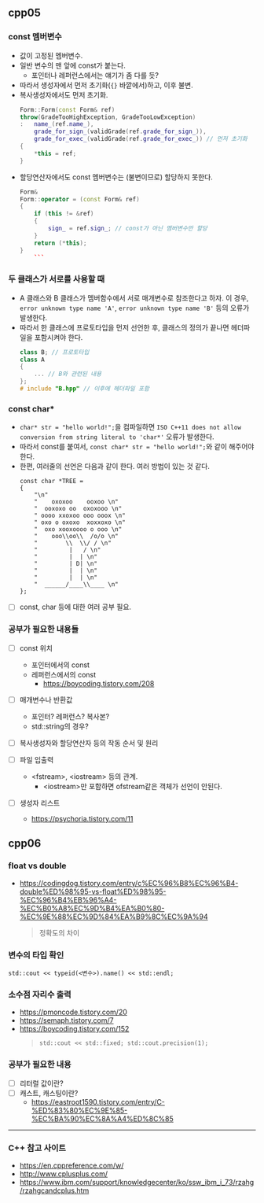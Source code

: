 ## cpp05

### const 멤버변수
* 값이 고정된 멤버변수.
* 일반 변수의 맨 앞에 const가 붙는다.
    * 포인터나 레퍼런스에서는 얘기가 좀 다를 듯?
* 따라서 생성자에서 먼저 초기화(`{}` 바깥에서)하고, 이후 불변.
* 복사생성자에서도 먼저 초기화.
    ```c++
    Form::Form(const Form& ref)
    throw(GradeTooHighException, GradeTooLowException)
    :   name_(ref.name_),
        grade_for_sign_(validGrade(ref.grade_for_sign_)),
        grade_for_exec_(validGrade(ref.grade_for_exec_)) // 먼저 초기화
    {
        *this = ref;
    }
    ```
* 할당연산자에서도 const 멤버변수는 (불변이므로) 할당하지 못한다.
    ```c++
    Form&
    Form::operator = (const Form& ref)
    {
        if (this != &ref)
        {
            sign_ = ref.sign_; // const가 아닌 멤버변수만 할당
        }
        return (*this);
    }
        ```

### 두 클래스가 서로를 사용할 때
* A 클래스와 B 클래스가 멤버함수에서 서로 매개변수로 참조한다고 하자. 이 경우, `error unknown type name 'A'`, `error unknown type name 'B'` 등의 오류가 발생한다.
* 따라서 한 클래스에 프로토타입을 먼저 선언한 후, 클래스의 정의가 끝나면 헤더파일을 포함시켜야 한다.
    ```c++
    class B; // 프로토타입
    class A
    {
        ... // B와 관련된 내용
    };
    # include "B.hpp" // 이후에 헤더파일 포함
    ``` 

### const char*
* `char* str = "hello world!";`을 컴파일하면 `ISO C++11 does not allow conversion from string literal to 'char*'` 오류가 발생한다.
* 따라서 const를 붙여서, `const char* str = "hello world!";`와 같이 해주어야 한다.
* 한편, 여러줄의 선언은 다음과 같이 한다. 여러 방법이 있는 것 같다.
    ```
    const char *TREE =
    {
        "\n"
        "    oxoxoo    ooxoo \n"
        "  ooxoxo oo  oxoxooo \n"
        " oooo xxoxoo ooo ooox \n" 
        " oxo o oxoxo  xoxxoxo \n"
        "  oxo xooxoooo o ooo \n"
        "    ooo\\oo\\  /o/o \n"
        "        \\  \\/ / \n"
        "         |   / \n"
        "         |  | \n"
        "         | D| \n"
        "         |  | \n"
        "         |  | \n"
        "  ______/____\\____ \n"
    };
    ```
* [ ] const, char 등에 대한 여러 공부 필요.

### 공부가 필요한 내용들
* [ ] const 위치
    * 포인터에서의 const
    * 레퍼런스에서의 const
        * https://boycoding.tistory.com/208

* [ ] 매개변수나 반환값
    * 포인터? 레퍼런스? 복사본?
    * std::string의 경우?

* [ ] 복사생성자와 할당연산자 등의 작동 순서 및 원리

* [ ] 파일 입출력
    * \<fstream>, \<iostream> 등의 관계.
        * \<iostream>만 포함하면 ofstream같은 객체가 선언이 안된다.

* [ ] 생성자 리스트
    * https://psychoria.tistory.com/11

## cpp06

### float vs double
* https://codingdog.tistory.com/entry/c%EC%96%B8%EC%96%B4-double%ED%98%95-vs-float%ED%98%95-%EC%96%B4%EB%96%A4-%EC%B0%A8%EC%9D%B4%EA%B0%80-%EC%9E%88%EC%9D%84%EA%B9%8C%EC%9A%94<br>
    > 정확도의 차이

### 변수의 타입 확인
`std::cout << typeid(<변수>).name() << std::endl;`

### 소수점 자리수 출력
* https://pmoncode.tistory.com/20
* https://semaph.tistory.com/7
* https://boycoding.tistory.com/152
    > `std::cout << std::fixed; std::cout.precision(1);`

### 공부가 필요한 내용

* [ ] 리터럴 값이란?
* [ ] 캐스트, 캐스팅이란?
    * https://eastroot1590.tistory.com/entry/C-%ED%83%80%EC%9E%85-%EC%BA%90%EC%8A%A4%ED%8C%85

---

### C++ 참고 사이트
* https://en.cppreference.com/w/
* http://www.cplusplus.com/
* https://www.ibm.com/support/knowledgecenter/ko/ssw_ibm_i_73/rzahg/rzahgcandcplus.htm